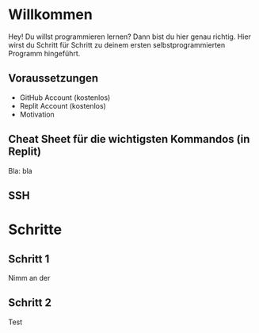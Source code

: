 # Willkommen
Hey! Du willst programmieren lernen? Dann bist du hier genau richtig. Hier wirst du Schritt für Schritt zu deinem ersten selbstprogrammierten Programm hingeführt.

## Voraussetzungen
- GitHub Account (kostenlos)
- Replit Account (kostenlos)
- Motivation

## Cheat Sheet für die wichtigsten Kommandos (in Replit)
Bla: bla

## SSH

# Schritte

## Schritt 1
Nimm an der 

## Schritt 2
Test